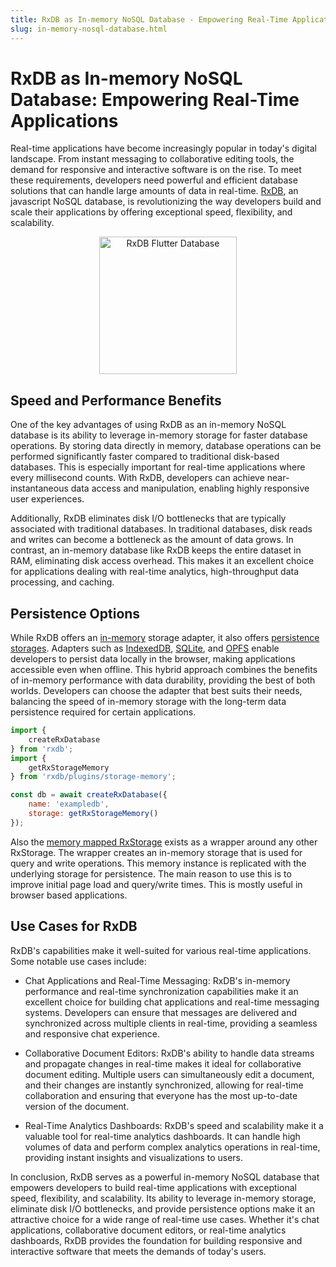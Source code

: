 ```yaml
---
title: RxDB as In-memory NoSQL Database - Empowering Real-Time Applications
slug: in-memory-nosql-database.html
---
```


# RxDB as In-memory NoSQL Database: Empowering Real-Time Applications

Real-time applications have become increasingly popular in today's digital landscape. From instant messaging to collaborative editing tools, the demand for responsive and interactive software is on the rise. To meet these requirements, developers need powerful and efficient database solutions that can handle large amounts of data in real-time. [RxDB](https://rxdb.info/), an javascript NoSQL database, is revolutionizing the way developers build and scale their applications by offering exceptional speed, flexibility, and scalability.


<center>
    <a href="https://rxdb.info/">
        <img src="../files/logo/rxdb_javascript_database.svg" alt="RxDB Flutter Database" width="220" />
    </a>
</center>




## Speed and Performance Benefits
One of the key advantages of using RxDB as an in-memory NoSQL database is its ability to leverage in-memory storage for faster database operations. By storing data directly in memory, database operations can be performed significantly faster compared to traditional disk-based databases. This is especially important for real-time applications where every millisecond counts. With RxDB, developers can achieve near-instantaneous data access and manipulation, enabling highly responsive user experiences.

Additionally, RxDB eliminates disk I/O bottlenecks that are typically associated with traditional databases. In traditional databases, disk reads and writes can become a bottleneck as the amount of data grows. In contrast, an in-memory database like RxDB keeps the entire dataset in RAM, eliminating disk access overhead. This makes it an excellent choice for applications dealing with real-time analytics, high-throughput data processing, and caching.



## Persistence Options
While RxDB offers an [in-memory](../rx-storage-memory.md) storage adapter, it also offers [persistence storages](../rx-storage.md). Adapters such as [IndexedDB](../rx-storage-indexeddb.md), [SQLite](../rx-storage-sqlite.md), and [OPFS](../rx-storage-opfs.md) enable developers to persist data locally in the browser, making applications accessible even when offline. This hybrid approach combines the benefits of in-memory performance with data durability, providing the best of both worlds. Developers can choose the adapter that best suits their needs, balancing the speed of in-memory storage with the long-term data persistence required for certain applications.

```javascript
import {
    createRxDatabase
} from 'rxdb';
import {
    getRxStorageMemory
} from 'rxdb/plugins/storage-memory';

const db = await createRxDatabase({
    name: 'exampledb',
    storage: getRxStorageMemory()
});
```


Also the [memory mapped RxStorage](../rx-storage-memory-mapped.md) exists as a wrapper around any other RxStorage. The wrapper creates an in-memory storage that is used for query and write operations. This memory instance is replicated with the underlying storage for persistence. The main reason to use this is to improve initial page load and query/write times. This is mostly useful in browser based applications.


## Use Cases for RxDB
RxDB's capabilities make it well-suited for various real-time applications. Some notable use cases include:

- Chat Applications and Real-Time Messaging: RxDB's in-memory performance and real-time synchronization capabilities make it an excellent choice for building chat applications and real-time messaging systems. Developers can ensure that messages are delivered and synchronized across multiple clients in real-time, providing a seamless and responsive chat experience.

- Collaborative Document Editors: RxDB's ability to handle data streams and propagate changes in real-time makes it ideal for collaborative document editing. Multiple users can simultaneously edit a document, and their changes are instantly synchronized, allowing for real-time collaboration and ensuring that everyone has the most up-to-date version of the document.

- Real-Time Analytics Dashboards: RxDB's speed and scalability make it a valuable tool for real-time analytics dashboards. It can handle high volumes of data and perform complex analytics operations in real-time, providing instant insights and visualizations to users.


In conclusion, RxDB serves as a powerful in-memory NoSQL database that empowers developers to build real-time applications with exceptional speed, flexibility, and scalability. Its ability to leverage in-memory storage, eliminate disk I/O bottlenecks, and provide persistence options make it an attractive choice for a wide range of real-time use cases. Whether it's chat applications, collaborative document editors, or real-time analytics dashboards, RxDB provides the foundation for building responsive and interactive software that meets the demands of today's users.
